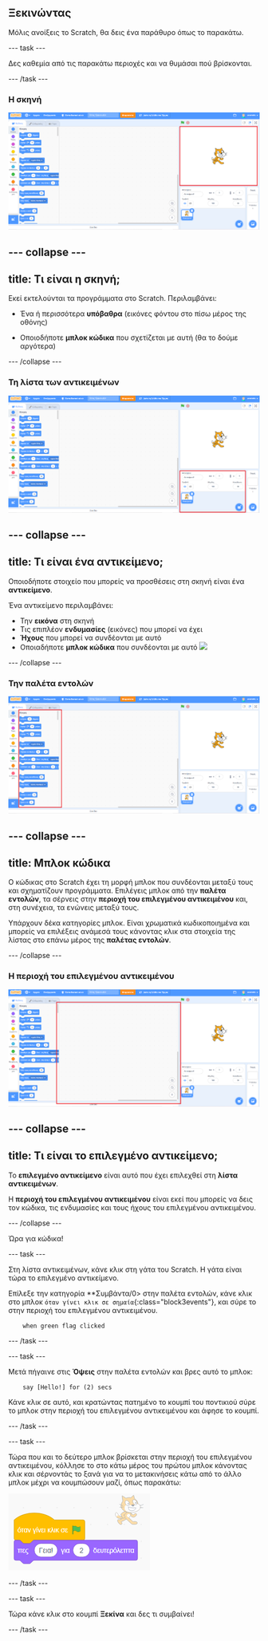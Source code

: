## Ξεκινώντας

Μόλις ανοίξεις το Scratch, θα δεις ένα παράθυρο όπως το παρακάτω.

--- task ---

Δες καθεμία από τις παρακάτω περιοχές και να θυμάσαι πού βρίσκονται.

--- /task ---

### Η σκηνή

![Παράθυρο Scratch με τη σκηνή τονισμένη](images/hlStage.png)

--- collapse ---
---
title: Τι είναι η σκηνή;
---

Εκεί εκτελούνται τα προγράμματα στο Scratch. Περιλαμβάνει:

* Ένα ή περισσότερα **υπόβαθρα** \(εικόνες φόντου στο πίσω μέρος της οθόνης\)

* Οποιοδήποτε **μπλοκ κώδικα** που σχετίζεται με αυτή \(θα το δούμε αργότερα\)

--- /collapse ---

### Τη λίστα των αντικειμένων

![Παράθυρο Scratch με τη λίστα αντικειμένων τονισμένη](images/hlSpriteList.png)

--- collapse ---
---
title: Τι είναι ένα αντικείμενο;
---

Οποιοδήποτε στοιχείο που μπορείς να προσθέσεις στη σκηνή είναι ένα **αντικείμενο**.

Ένα αντικείμενο περιλαμβάνει:

* Την **εικόνα** στη σκηνή 
* Τις επιπλέον **ενδυμασίες** \(εικόνες\) που μπορεί να έχει
* **Ήχους** που μπορεί να συνδέονται με αυτό
* Οποιαδήποτε **μπλοκ κώδικα** που συνδέονται με αυτό ![](images/setup2.png)

--- /collapse ---

### Την παλέτα εντολών

![Παράθυρο Scratch με την παλέτα εντολών τονισμένη](images/hlBlocksPalette.png)

--- collapse ---
---
title: Μπλοκ κώδικα
---

Ο κώδικας στο Scratch έχει τη μορφή μπλοκ που συνδέονται μεταξύ τους και σχηματίζουν προγράμματα. Επιλέγεις μπλοκ από την **παλέτα εντολών**, τα σέρνεις στην **περιοχή του επιλεγμένου αντικειμένου** και, στη συνέχεια, τα ενώνεις μεταξύ τους.

Υπάρχουν δέκα κατηγορίες μπλοκ. Είναι χρωματικά κωδικοποιημένα και μπορείς να επιλέξεις ανάμεσά τους κάνοντας κλικ στα στοιχεία της λίστας στο επάνω μέρος της **παλέτας εντολών**.

--- /collapse ---

### Η περιοχή του επιλεγμένου αντικειμένου

![Παράθυρο Scratch με την περιοχή του επιλεγμένου αντικειμένου τονισμένη](images/hlCurrentSpritePanel.png)

--- collapse ---
---
title: Τι είναι το επιλεγμένο αντικείμενο;
---

Το **επιλεγμένο αντικείμενο** είναι αυτό που έχει επιλεχθεί στη **λίστα αντικειμένων**.

Η **περιοχή του επιλεγμένου αντικειμένου** είναι εκεί που μπορείς να δεις τον κώδικα, τις ενδυμασίες και τους ήχους του επιλεγμένου αντικειμένου.

--- /collapse ---

Ώρα για κώδικα!

--- task ---

Στη λίστα αντικειμένων, κάνε κλικ στη γάτα του Scratch. Η γάτα είναι τώρα το επιλεγμένο αντικείμενο.

Επίλεξε την κατηγορία **Συμβάντα/0> στην παλέτα εντολών, κάνε κλικ στο μπλοκ `όταν γίνει κλικ σε σημαία`{:class="block3events"}, και σύρε το στην περιοχή του επιλεγμένου αντικειμένου.</p> 

```blocks3
    when green flag clicked
```

--- /task ---

--- task ---

Μετά πήγαινε στις **Όψεις** στην παλέτα εντολών και βρες αυτό το μπλοκ:

```blocks3
    say [Hello!] for (2) secs
```

Κάνε κλικ σε αυτό, και κρατώντας πατημένο το κουμπί του ποντικιού σύρε το μπλοκ στην περιοχή του επιλεγμένου αντικειμένου και άφησε το κουμπί.

--- /task ---

--- task ---

Τώρα που και το δεύτερο μπλοκ βρίσκεται στην περιοχή του επιλεγμένου αντικειμένου, κόλλησε το στο κάτω μέρος του πρώτου μπλοκ κάνοντας κλικ και σέρνοντάς το ξανά για να το μετακινήσεις κάτω από το άλλο μπλοκ μέχρι να κουμπώσουν μαζί, όπως παρακάτω:

![](images/setup3.png)

--- /task ---

--- task ---

Τώρα κάνε κλικ στο κουμπί **Ξεκίνα** και δες τι συμβαίνει!

--- /task ---